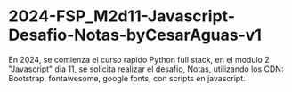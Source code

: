 # 2024-FSP_M2d11-Javascript-Desafio-Notas-byCesarAguas-v1
En 2024, se comienza el curso rapido Python full stack, en el modulo 2 "Javascript" dia 11, se solicita realizar el desafio, Notas, utilizando los CDN: Bootstrap, fontawesome, google fonts, con scripts en javascript.
